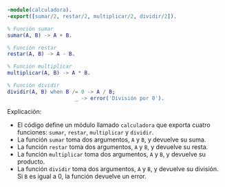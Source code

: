 ```erlang
-module(calculadora).
-export([sumar/2, restar/2, multiplicar/2, dividir/2]).

% Función sumar
sumar(A, B) -> A + B.

% Función restar
restar(A, B) -> A - B.

% Función multiplicar
multiplicar(A, B) -> A * B.

% Función dividir
dividir(A, B) when B /= 0 -> A / B;
                      _ -> error('División por 0').
```

Explicación:

* El código define un módulo llamado `calculadora` que exporta cuatro funciones: `sumar`, `restar`, `multiplicar` y `dividir`.
* La función `sumar` toma dos argumentos, `A` y `B`, y devuelve su suma.
* La función `restar` toma dos argumentos, `A` y `B`, y devuelve su resta.
* La función `multiplicar` toma dos argumentos, `A` y `B`, y devuelve su producto.
* La función `dividir` toma dos argumentos, `A` y `B`, y devuelve su división. Si `B` es igual a 0, la función devuelve un error.